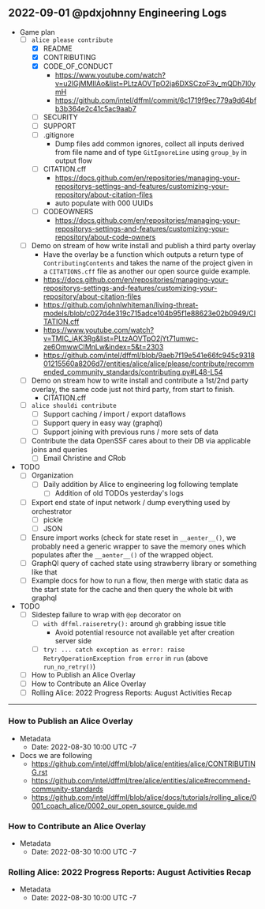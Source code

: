 ## 2022-09-01 @pdxjohnny Engineering Logs

- Game plan
  - [ ] `alice please contribute`
    - [x] README
    - [x] CONTRIBUTING
    - [x] CODE_OF_CONDUCT
      - https://www.youtube.com/watch?v=u2lGjMMIlAo&list=PLtzAOVTpO2ja6DXSCzoF3v_mQDh7l0ymH
      - https://github.com/intel/dffml/commit/6c1719f9ec779a9d64bfb3b364e2c41c5ac9aab7
    - [ ] SECURITY
    - [ ] SUPPORT
    - [ ] .gitignore
      - Dump files add common ignores, collect all inputs derived from file name and of type `GitIgnoreLine` using `group_by` in output flow
    - [ ] CITATION.cff
      - https://docs.github.com/en/repositories/managing-your-repositorys-settings-and-features/customizing-your-repository/about-citation-files
      - auto populate with 000 UUIDs
    - [ ] CODEOWNERS
      - https://docs.github.com/en/repositories/managing-your-repositorys-settings-and-features/customizing-your-repository/about-code-owners
  - [ ] Demo on stream of how write install and publish a third party overlay
    - Have the overlay be a function which outputs a return type of `ContributingContents` and takes the name of the project given in a `CITATIONS.cff` file as another our open source guide example.
    - https://docs.github.com/en/repositories/managing-your-repositorys-settings-and-features/customizing-your-repository/about-citation-files
    - https://github.com/johnlwhiteman/living-threat-models/blob/c027d4e319c715adce104b95f1e88623e02b0949/CITATION.cff
    - https://www.youtube.com/watch?v=TMlC_iAK3Rg&list=PLtzAOVTpO2jYt71umwc-ze6OmwwCIMnLw&index=5&t=2303
    - https://github.com/intel/dffml/blob/9aeb7f19e541e66fc945c931801215560a8206d7/entities/alice/alice/please/contribute/recommended_community_standards/contributing.py#L48-L54
  - [ ] Demo on stream how to write install and contribute a 1st/2nd party overlay, the same code just not third party, from start to finish.
    - CITATION.cff
  - [ ] `alice shouldi contribute`
    - [ ] Support caching / import / export dataflows
    - [ ] Support query in easy way (graphql)
    - [ ] Support joining with previous runs / more sets of data
  - [ ] Contribute the data OpenSSF cares about to their DB via applicable joins and queries
     - [ ] Email Christine and CRob
- TODO
  - [ ] Organization
    - [ ] Daily addition by Alice to engineering log following template
      - [ ] Addition of old TODOs yesterday's logs
  - [ ] Export end state of input network / dump everything used by orchestrator
    - [ ] pickle
    - [ ] JSON
  - [ ] Ensure import works (check for state reset in `__aenter__()`, we probably need a generic wrapper to save the memory ones which populates after the `__aenter__()` of the wrapped object.
  - [ ] GraphQl query of cached state using strawberry library or something like that
  - [ ] Example docs for how to run a flow, then merge with static data as the start state for the cache and then query the whole bit with graphql
- TODO
  - [ ] Sidestep failure to wrap with `@op` decorator on
    - [ ] `with dffml.raiseretry():` around `gh` grabbing issue title
      - Avoid potential resource not available yet after creation server side
    - [ ] `try: ... catch exception as error: raise RetryOperationException from error` in `run` (above `run_no_retry()`)
  - [ ] How to Publish an Alice Overlay
  - [ ] How to Contribute an Alice Overlay
  - [ ] Rolling Alice: 2022 Progress Reports: August Activities Recap

---

### How to Publish an Alice Overlay

- Metadata
  - Date: 2022-08-30 10:00 UTC -7
- Docs we are following
  - https://github.com/intel/dffml/blob/alice/entities/alice/CONTRIBUTING.rst
  - https://github.com/intel/dffml/tree/alice/entities/alice#recommend-community-standards
  - https://github.com/intel/dffml/blob/alice/docs/tutorials/rolling_alice/0001_coach_alice/0002_our_open_source_guide.md

### How to Contribute an Alice Overlay

- Metadata
  - Date: 2022-08-30 10:00 UTC -7

### Rolling Alice: 2022 Progress Reports: August Activities Recap

- Metadata
  - Date: 2022-08-30 10:00 UTC -7